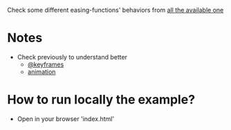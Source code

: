 Check some different easing-functions' behaviors from [all the available one](https://developer.mozilla.org/en-US/docs/Web/CSS/easing-function#formal_syntax)


# Notes
* Check previously to understand better
  * [@keyframes](https://developer.mozilla.org/en-US/docs/Web/CSS/@keyframes)
  * [animation](https://developer.mozilla.org/en-US/docs/Web/CSS/animation)
 

# How to run locally the example?
* Open in your browser 'index.html'
